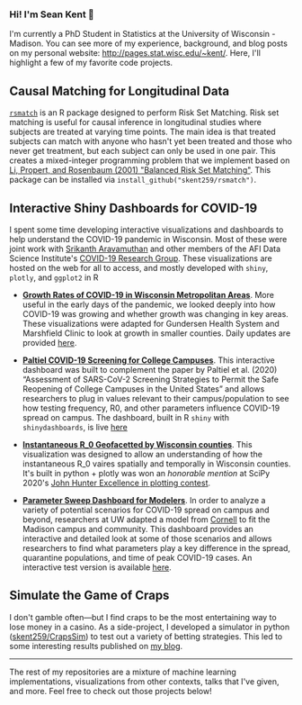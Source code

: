 ### Hi! I'm Sean Kent 👋

I'm currently a PhD Student in Statistics at the University of Wisconsin - Madison.  You can see more of my experience, background, and blog posts on my personal website: <http://pages.stat.wisc.edu/~kent/>.  Here, I'll highlight a few of my favorite code projects.

## Causal Matching for Longitudinal Data

[`rsmatch`](https://github.com/skent259/rsmatch) is an R package designed to perform Risk Set Matching. Risk set matching is useful for causal inference in longitudinal studies where subjects are treated at varying time points. The main idea is that treated subjects can match with anyone who hasn't yet been treated and those who never get treatment, but each subject can only be used in one pair. This creates a mixed-integer programming problem that we implement based on [Li, Propert, and Rosenbaum (2001) "Balanced Risk Set Matching"](https://www.tandfonline.com/doi/abs/10.1198/016214501753208573). This package can be installed via `install_github("skent259/rsmatch")`.  

## Interactive Shiny Dashboards for COVID-19

I spent some time developing interactive visualizations and dashboards to help understand the COVID-19 pandemic in Wisconsin.  Most of these were joint work with [Srikanth Aravamuthan](https://github.com/aravamu2) and other members of the AFI Data Science Institute's [COVID-19 Research Group](https://datascience.wisc.edu/covid19/).  These visualizations are hosted on the web for all to access, and mostly developed with `shiny`, `plotly`, and `ggplot2` in R

- **[Growth Rates of COVID-19 in Wisconsin Metropolitan Areas](https://github.com/UW-Madison-DataScience/wi-covid-growth)**.  More useful in the early days of the pandemic, we looked deeply into how COVID-19 was growing and whether growth was changing in key areas.  These visualizations were adapted for Gundersen Health System and Marshfield Clinic to look at growth in smaller counties. Daily updates are provided [here](https://data-viz.it.wisc.edu/wi-metro-growth-rate/). 

- **[Paltiel COVID-19 Screening for College Campuses](https://github.com/UW-Madison-DataScience/Paltiel-COVID-19-Screening-for-College)**.  This interactive dashboard was built to complement the paper by Paltiel et al. (2020) “Assessment of SARS-CoV-2 Screening Strategies to Permit the Safe Reopening of College Campuses in the United States” and allows researchers to plug in values relevant to their campus/population to see how testing frequency, R0, and other parameters influence COVID-19 spread on campus.  The dashboard, built in R `shiny` with `shinydashboards`, is live [here](https://data-viz.it.wisc.edu/covid-19-screening/)

- **[Instantaneous R_0 Geofacetted by Wisconsin counties](https://github.com/aravamu2/jhepc)**.  This visualization was designed to allow an understanding of how the instantaneous R_0 vaires spatially and temporally in Wisconsin counties.  It's built in python + plotly was won an *honorable mention* at SciPy 2020's [John Hunter Excellence in plotting contest](https://jhepc.github.io/).

- **[Parameter Sweep Dashboard for Modelers](https://github.com/UW-Madison-DataScience/cornel-model-dashboard)**.  In order to analyze a variety of potential scenarios for COVID-19 spread on campus and beyond, researchers at UW adapted a model from [Cornell](https://datasciencecenter.cornell.edu/research/covid-19-mathematical-modeling-for-cornells-fall-semester/) to fit the Madison campus and community.  This dashboard provides an interactive and detailed look at some of those scenarios and allows researchers to find what parameters play a key difference in the spread, quarantine populations, and time of peak COVID-19 cases. An interactive test version is available [here](https://data-viz.it.wisc.edu/cornell-parameter-sweep/).  

## Simulate the Game of Craps

I don't gamble often&mdash;but I find craps to be the most entertaining way to lose money in a casino.  As a side-project, I developed a simulator in python ([skent259/CrapsSim](https://github.com/skent259/CrapsSim)) to test out a variety of betting strategies. This led to some interesting results published on [my blog](http://pages.stat.wisc.edu/~kent/blog/2019.07.31_Craps_Budget/craps_best-strategies-on-a-budget.html).  

***

The rest of my repositories are a mixture of machine learning implementations, visualizations from other contexts, talks that I've given, and more.  Feel free to check out those projects below!

<!--
**skent259/skent259** is a ✨ _special_ ✨ repository because its `README.md` (this file) appears on your GitHub profile.

Here are some ideas to get you started:

- 🔭 I’m currently working on ...
- 🌱 I’m currently learning ...
- 👯 I’m looking to collaborate on ...
- 🤔 I’m looking for help with ...
- 💬 Ask me about ...
- 📫 How to reach me: ...
- 😄 Pronouns: ...
- ⚡ Fun fact: ...
-->





